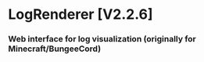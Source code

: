 # LogRenderer [V2.2.6]

### Web interface for log visualization (originally for Minecraft/BungeeCord)